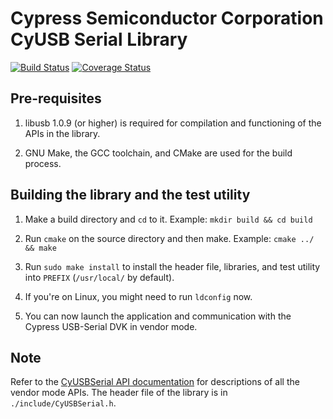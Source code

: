 # Cypress Semiconductor Corporation CyUSB Serial Library

[![Build Status](https://travis-ci.org/cyrozap/libcyusbserial.svg?branch=master)](https://travis-ci.org/cyrozap/libcyusbserial)
[![Coverage Status](https://coveralls.io/repos/cyrozap/libcyusbserial/badge.svg)](https://coveralls.io/r/cyrozap/libcyusbserial)


## Pre-requisites

1. libusb 1.0.9 (or higher) is required for compilation and functioning of the
   APIs in the library.

2. GNU Make, the GCC toolchain, and CMake are used for the build process.


## Building the library and the test utility

1. Make a build directory and `cd` to it. Example: `mkdir build && cd build`

2. Run `cmake` on the source directory and then make. Example:
   `cmake ../ && make`

3. Run `sudo make install` to install the header file, libraries, and test
   utility into `PREFIX` (`/usr/local/` by default).

4. If you're on Linux, you might need to run `ldconfig` now.

5. You can now launch the application and communication with the Cypress
   USB-Serial DVK in vendor mode.


## Note
Refer to the [CyUSBSerial API documentation][1] for descriptions of all the
vendor mode APIs. The header file of the library is in
`./include/CyUSBSerial.h`.

[1]: http://www.cypress.com/?docID=45725
